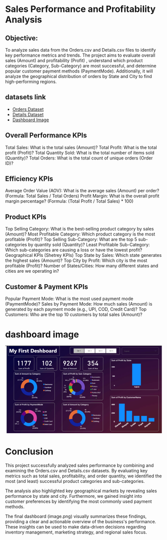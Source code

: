 # Sales Performance and Profitability Analysis

## Objective: 
To analyze sales data from the Orders.csv and Details.csv  files to identify key performance metrics and trends. The project aims to evaluate overall sales (Amount) and profitability (Profit) , understand which product categories (Category, Sub-Category) are most successful, and determine popular customer payment methods (PaymentMode). Additionally, it will analyze the geographical distribution of orders by State and City  to find high-performing regions.
## datasets link
* [Orders Dataset](./Orders.csv)
* [Details Dataset](./Details.csv)
* [Dashboard Image](./image_597d87.png)

## Overall Performance KPIs
Total Sales: What is the total sales (Amount)?
Total Profit: What is the total profit (Profit)?
Total Quantity Sold: What is the total number of items sold (Quantity)?
Total Orders: What is the total count of unique orders (Order ID)?

## Efficiency KPIs
Average Order Value (AOV): What is the average sales (Amount) per order?
(Formula: Total Sales / Total Orders)
Profit Margin: What is the overall profit margin percentage?
(Formula: (Total Profit / Total Sales) * 100)
 
## Product KPIs
Top Selling Category: What is the best-selling product category by sales (Amount)?
Most Profitable Category: Which product category is the most profitable (Profit)?
Top Selling Sub-Category: What are the top 5 sub-categories by quantity sold (Quantity)?
Least Profitable Sub-Category: Which sub-categories are causing a loss or have the lowest profit?
Geographical KPIs (Shetrey KPIs)
Top State by Sales: Which state generates the highest sales (Amount)?
Top City by Profit: Which city is the most profitable (Profit)?
Number of States/Cities: How many different states and cities are we operating in?

## Customer & Payment KPIs
Popular Payment Mode: What is the most used payment mode (PaymentMode)?
Sales by Payment Mode: How much sales (Amount) is generated by each payment mode (e.g., UPI, COD, Credit Card)?
Top Customers: Who are the top 10 customers by total sales (Amount)?

# dashboard image
![Project Dashboard](https://raw.githubusercontent.com/Urvish22/Data-Analysis-Dashboard/main/image.png)

# Conclusion
This project successfully analyzed sales performance by combining and examining the Orders.csv and Details.csv datasets. By evaluating key metrics such as total sales, profitability, and order quantity, we identified the most (and least) successful product categories and sub-categories.

The analysis also highlighted key geographical markets by revealing sales performance by state and city. Furthermore, we gained insight into customer preferences by identifying the most commonly used payment methods.

The final dashboard (image.png) visually summarizes these findings, providing a clear and actionable overview of the business's performance. These insights can be used to make data-driven decisions regarding inventory management, marketing strategy, and regional sales focus.





